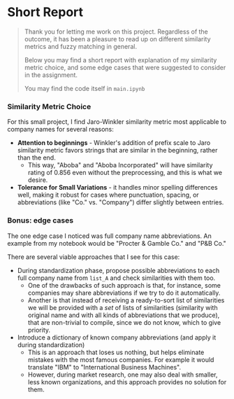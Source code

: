 # Short Report

>Thank you for letting me work on this project. Regardless of the outcome, it has been a pleasure to read up on different similarity metrics and fuzzy matching in general.
>
>Below you may find a short report with explanation of my similarity metric choice, and some edge cases that were suggested to consider in the assignment.
>
>You may find the code itself in `main.ipynb`
### Similarity Metric Choice

For this small project, I find Jaro-Winkler similarity metric most applicable to company names for several reasons:
- **Attention to beginnings** - Winkler's addition of prefix scale to Jaro similarity metric favors strings that are similar in the beginning, rather than the end.
	- This way, "Aboba" and "Aboba Incorporated" will have similarity rating of $0.856$ even without the preprocessing, and this is what we desire.
- **Tolerance for Small Variations** - it handles minor spelling differences well, making it robust for cases where punctuation, spacing, or abbreviations (like "Co." vs. "Company") differ slightly between entries.

### Bonus: edge cases

The one edge case I noticed was full company name abbreviations. An example from my notebook would be "Procter & Gamble Co." and "P&B Co."

There are several viable approaches that I see for this case:
- During standardization phase, propose possible abbreviations to each full company name from `list_A` and check similarities with them too.
	- One of the drawbacks of such approach is that, for instance, some companies may share abbreviations if we try to do it automatically.
	- Another is that instead of receiving a ready-to-sort list of similarities we will be provided with a *set* of lists of similarities (similarity with original name and with all kinds of abbreviations that we produce), that are non-trivial to compile, since we do not know, which to give priority.
- Introduce a dictionary of known company abbreviations (and apply it during standardization)
	- This is an approach that loses us nothing, but helps eliminate mistakes with the most famous companies. For example it would translate "IBM" to "International Business Machines".
	- However, during market research, one may also deal with smaller, less known organizations, and this approach provides no solution for them.